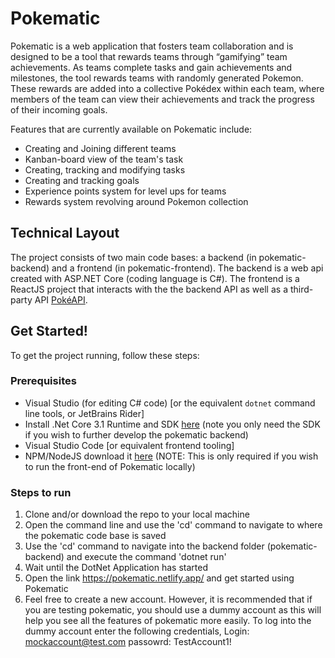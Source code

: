 # Pokematic
Pokematic is a web application that fosters team collaboration and is designed to be a tool that rewards teams through “gamifying” team achievements. As teams complete tasks and gain achievements and milestones, the tool rewards teams with randomly generated Pokemon. These rewards are added into a collective Pokédex within each team, where members of the team can view their achievements and track the progress of their incoming goals.

Features that are currently available on Pokematic include:
- Creating and Joining different teams
- Kanban-board view of the team's task
- Creating, tracking and modifying tasks
- Creating and tracking goals
- Experience points system for level ups for teams
- Rewards system revolving around Pokemon collection


## Technical Layout

The project consists of two main code bases: a backend (in pokematic-backend) and a frontend (in pokematic-frontend). The backend is a web api created with ASP.NET Core (coding language is C#). The frontend is a ReactJS project that interacts with the  the backend API as well as a third-party API [PokéAPI](https://pokeapi.co/).

## Get Started!

To get the project running, follow these steps:

### Prerequisites
- Visual Studio (for editing C# code) [or the equivalent `dotnet` command line tools, or JetBrains Rider]
- Install .Net Core 3.1 Runtime and SDK [here](https://dotnet.microsoft.com/download) (note you only need the SDK if you wish to further develop the pokematic backend)
- Visual Studio Code [or equivalent frontend tooling]
- NPM/NodeJS download it [here](https://nodejs.org/en/) (NOTE: This is only required if you wish to run the front-end of Pokematic locally)

### Steps to run
1. Clone and/or download the repo to your local machine
2. Open the command line and use the 'cd' command to navigate to where the pokematic code base is saved
3. Use the 'cd' command to navigate into the backend folder (pokematic-backend) and execute the command 'dotnet run'
4. Wait until the DotNet Application has started
5. Open the link https://pokematic.netlify.app/ and get started using Pokematic
6. Feel free to create a new account. However, it is recommended that if you are testing pokematic, you should use a dummy account as this will help you see all the features of pokematic more easily. To log into the dummy account enter the following credentials,
Login: mockaccount@test.com
passowrd: TestAccount1!
